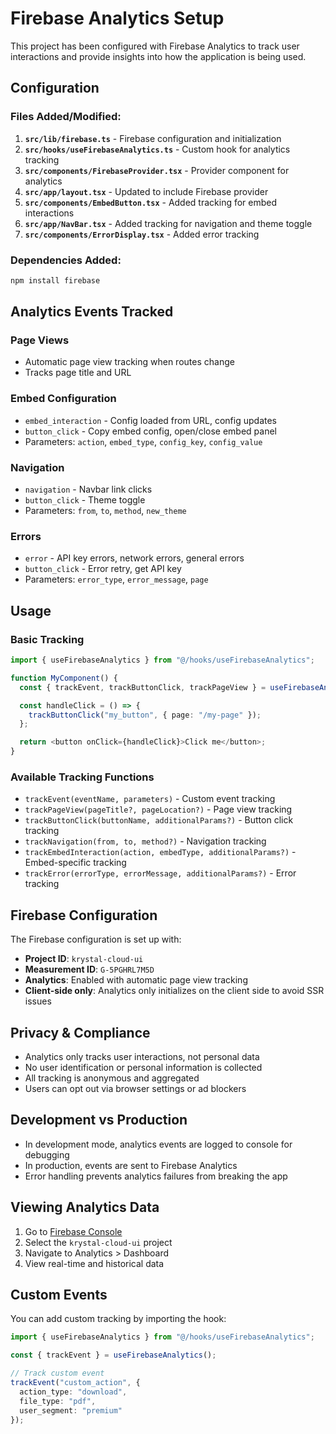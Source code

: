 # Firebase Analytics Setup

This project has been configured with Firebase Analytics to track user interactions and provide insights into how the application is being used.

## Configuration

### Files Added/Modified:

1. **`src/lib/firebase.ts`** - Firebase configuration and initialization
2. **`src/hooks/useFirebaseAnalytics.ts`** - Custom hook for analytics tracking
3. **`src/components/FirebaseProvider.tsx`** - Provider component for analytics
4. **`src/app/layout.tsx`** - Updated to include Firebase provider
5. **`src/components/EmbedButton.tsx`** - Added tracking for embed interactions
6. **`src/app/NavBar.tsx`** - Added tracking for navigation and theme toggle
7. **`src/components/ErrorDisplay.tsx`** - Added error tracking

### Dependencies Added:

```bash
npm install firebase
```

## Analytics Events Tracked

### Page Views
- Automatic page view tracking when routes change
- Tracks page title and URL

### Embed Configuration
- `embed_interaction` - Config loaded from URL, config updates
- `button_click` - Copy embed config, open/close embed panel
- Parameters: `action`, `embed_type`, `config_key`, `config_value`

### Navigation
- `navigation` - Navbar link clicks
- `button_click` - Theme toggle
- Parameters: `from`, `to`, `method`, `new_theme`

### Errors
- `error` - API key errors, network errors, general errors
- `button_click` - Error retry, get API key
- Parameters: `error_type`, `error_message`, `page`

## Usage

### Basic Tracking

```typescript
import { useFirebaseAnalytics } from "@/hooks/useFirebaseAnalytics";

function MyComponent() {
  const { trackEvent, trackButtonClick, trackPageView } = useFirebaseAnalytics();

  const handleClick = () => {
    trackButtonClick("my_button", { page: "/my-page" });
  };

  return <button onClick={handleClick}>Click me</button>;
}
```

### Available Tracking Functions

- `trackEvent(eventName, parameters)` - Custom event tracking
- `trackPageView(pageTitle?, pageLocation?)` - Page view tracking
- `trackButtonClick(buttonName, additionalParams?)` - Button click tracking
- `trackNavigation(from, to, method?)` - Navigation tracking
- `trackEmbedInteraction(action, embedType, additionalParams?)` - Embed-specific tracking
- `trackError(errorType, errorMessage, additionalParams?)` - Error tracking

## Firebase Configuration

The Firebase configuration is set up with:
- **Project ID**: `krystal-cloud-ui`
- **Measurement ID**: `G-5PGHRL7M5D`
- **Analytics**: Enabled with automatic page view tracking
- **Client-side only**: Analytics only initializes on the client side to avoid SSR issues

## Privacy & Compliance

- Analytics only tracks user interactions, not personal data
- No user identification or personal information is collected
- All tracking is anonymous and aggregated
- Users can opt out via browser settings or ad blockers

## Development vs Production

- In development mode, analytics events are logged to console for debugging
- In production, events are sent to Firebase Analytics
- Error handling prevents analytics failures from breaking the app

## Viewing Analytics Data

1. Go to [Firebase Console](https://console.firebase.google.com/)
2. Select the `krystal-cloud-ui` project
3. Navigate to Analytics > Dashboard
4. View real-time and historical data

## Custom Events

You can add custom tracking by importing the hook:

```typescript
import { useFirebaseAnalytics } from "@/hooks/useFirebaseAnalytics";

const { trackEvent } = useFirebaseAnalytics();

// Track custom event
trackEvent("custom_action", {
  action_type: "download",
  file_type: "pdf",
  user_segment: "premium"
});
``` 